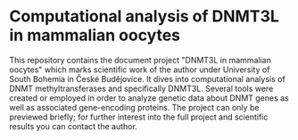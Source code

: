 # Computational analysis of DNMT3L in mammalian oocytes
This repository contains the document project "DNMT3L in mammalian oocytes" which marks scientific work of the author under University of South Bohemia in České Budějovice.
It dives into computational analysis of DNMT methyltransferases and specifically DNMT3L. Several tools were created or employed in order to analyze genetic data about DNMT genes as well as associated gene-encoding proteins. The project can only be previewed briefly; for further interest into the full project and scientific results you can contact the author.
